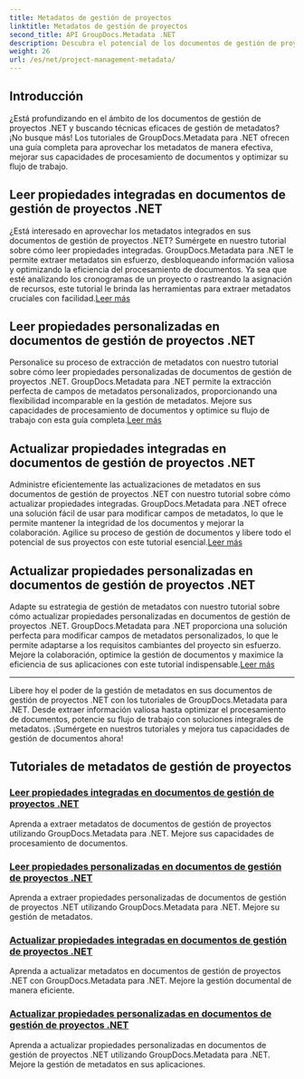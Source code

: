 ```yaml
---
title: Metadatos de gestión de proyectos
linktitle: Metadatos de gestión de proyectos
second_title: API GroupDocs.Metadata .NET
description: Descubra el potencial de los documentos de gestión de proyectos .NET con los tutoriales de GroupDocs.Metadata para .NET. Extraiga, actualice y administre metadatos sin esfuerzo.
weight: 26
url: /es/net/project-management-metadata/
---
```


## Introducción

¿Está profundizando en el ámbito de los documentos de gestión de proyectos .NET y buscando técnicas eficaces de gestión de metadatos? ¡No busque más! Los tutoriales de GroupDocs.Metadata para .NET ofrecen una guía completa para aprovechar los metadatos de manera efectiva, mejorar sus capacidades de procesamiento de documentos y optimizar su flujo de trabajo.

## Leer propiedades integradas en documentos de gestión de proyectos .NET

 ¿Está interesado en aprovechar los metadatos integrados en sus documentos de gestión de proyectos .NET? Sumérgete en nuestro tutorial sobre cómo leer propiedades integradas. GroupDocs.Metadata para .NET le permite extraer metadatos sin esfuerzo, desbloqueando información valiosa y optimizando la eficiencia del procesamiento de documentos. Ya sea que esté analizando los cronogramas de un proyecto o rastreando la asignación de recursos, este tutorial le brinda las herramientas para extraer metadatos cruciales con facilidad.[Leer más](./read-built-in-properties-project-management-documents/)

## Leer propiedades personalizadas en documentos de gestión de proyectos .NET

 Personalice su proceso de extracción de metadatos con nuestro tutorial sobre cómo leer propiedades personalizadas de documentos de gestión de proyectos .NET. GroupDocs.Metadata para .NET permite la extracción perfecta de campos de metadatos personalizados, proporcionando una flexibilidad incomparable en la gestión de metadatos. Mejore sus capacidades de procesamiento de documentos y optimice su flujo de trabajo con esta guía completa.[Leer más](./read-custom-properties-project-management-documents/)

## Actualizar propiedades integradas en documentos de gestión de proyectos .NET

 Administre eficientemente las actualizaciones de metadatos en sus documentos de gestión de proyectos .NET con nuestro tutorial sobre cómo actualizar propiedades integradas. GroupDocs.Metadata para .NET ofrece una solución fácil de usar para modificar campos de metadatos, lo que le permite mantener la integridad de los documentos y mejorar la colaboración. Agilice su proceso de gestión de documentos y libere todo el potencial de sus proyectos con este tutorial esencial.[Leer más](./update-built-in-properties-project-management-documents/)

## Actualizar propiedades personalizadas en documentos de gestión de proyectos .NET

Adapte su estrategia de gestión de metadatos con nuestro tutorial sobre cómo actualizar propiedades personalizadas en documentos de gestión de proyectos .NET. GroupDocs.Metadata para .NET proporciona una solución perfecta para modificar campos de metadatos personalizados, lo que le permite adaptarse a los requisitos cambiantes del proyecto sin esfuerzo. Mejore la colaboración, optimice la gestión de documentos y maximice la eficiencia de sus aplicaciones con este tutorial indispensable.[Leer más](./update-custom-properties-project-management-documents/)

----

Libere hoy el poder de la gestión de metadatos en sus documentos de gestión de proyectos .NET con los tutoriales de GroupDocs.Metadata para .NET. Desde extraer información valiosa hasta optimizar el procesamiento de documentos, potencie su flujo de trabajo con soluciones integrales de metadatos. ¡Sumérgete en nuestros tutoriales y mejora tus capacidades de gestión de documentos ahora!
## Tutoriales de metadatos de gestión de proyectos
### [Leer propiedades integradas en documentos de gestión de proyectos .NET](./read-built-in-properties-project-management-documents/)
Aprenda a extraer metadatos de documentos de gestión de proyectos utilizando GroupDocs.Metadata para .NET. Mejore sus capacidades de procesamiento de documentos.
### [Leer propiedades personalizadas en documentos de gestión de proyectos .NET](./read-custom-properties-project-management-documents/)
Aprenda a extraer propiedades personalizadas de documentos de gestión de proyectos .NET utilizando GroupDocs.Metadata para .NET. Mejore su gestión de metadatos.
### [Actualizar propiedades integradas en documentos de gestión de proyectos .NET](./update-built-in-properties-project-management-documents/)
Aprenda a actualizar metadatos en documentos de gestión de proyectos .NET con GroupDocs.Metadata para .NET. Mejore la gestión documental de manera eficiente.
### [Actualizar propiedades personalizadas en documentos de gestión de proyectos .NET](./update-custom-properties-project-management-documents/)
Aprenda a actualizar propiedades personalizadas en documentos de gestión de proyectos .NET utilizando GroupDocs.Metadata para .NET. Mejore la gestión de metadatos en sus aplicaciones.